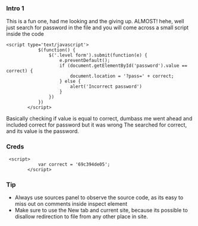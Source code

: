 ### Intro 1
This is a fun one, had me looking and the giving up. ALMOST! 
hehe, 
well just search for password in the file and you will come across a small script inside the code
```
<script type='text/javascript'>
            $(function() {
                $('.level form').submit(function(e) {
                    e.preventDefault();
                    if (document.getElementById('password').value == correct) {
                        document.location = '?pass=' + correct;
                    } else {
                        alert('Incorrect password')
                    }
                })
            })
        </script>
```
Basically checking if value is equal to correct, dumbass me went ahead and included correct for password but it was wrong
The searched for correct, and its value is the password.

### Creds
```
 <script>
            var correct = '69c394de05';
        </script>
```

### Tip
* Always use sources panel to observe the source code, as its easy to miss out on comments inside inspect element
* Make sure to use the New tab and current site, because its possible to disallow redirection to file from any other place in site.

